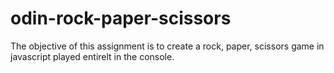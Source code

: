 # odin-rock-paper-scissors
The objective of this assignment is to create a rock, paper, scissors
game in javascript played entirelt in the console.